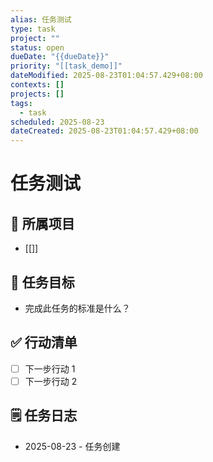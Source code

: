 ```yaml
---
alias: 任务测试
type: task
project: ""
status: open
dueDate: "{{dueDate}}"
priority: "[[task_demo]]"
dateModified: 2025-08-23T01:04:57.429+08:00
contexts: []
projects: []
tags:
  - task
scheduled: 2025-08-23
dateCreated: 2025-08-23T01:04:57.429+08:00
---
```


# 任务测试

## 📌 所属项目
- [[]]

## 🎯 任务目标
- 完成此任务的标准是什么？

## ✅ 行动清单
- [ ] 下一步行动 1
- [ ] 下一步行动 2

## 🗒️ 任务日志
- 2025-08-23 - 任务创建


